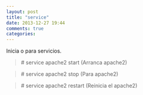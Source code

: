 ```yaml
---
layout: post
title: "service"
date: 2013-12-27 19:44
comments: true
categories: 
---
```

Inicia o para servicios.

>\# service apache2 start (Arranca apache2)

>\# service apache2 stop (Para apache2)

>\# service apache2 restart (Reinicia el apache2)

